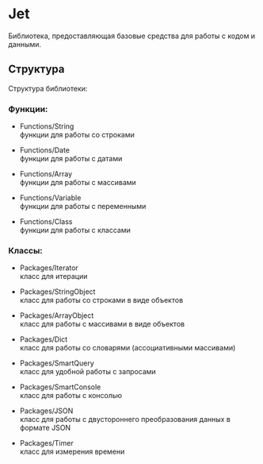 # Jet
Библиотека, предоставляющая базовые средства для работы с кодом и данными.

## Структура
Структура библиотеки:

### Функции:

* Functions/String <br>
функции для работы со строками

* Functions/Date <br>
функции для работы с датами

* Functions/Array <br>
функции для работы с массивами

* Functions/Variable <br>
функции для работы с переменными

* Functions/Class <br>
функции для работы с классами

### Классы:

* Packages/Iterator <br>
класс для итерации

* Packages/StringObject <br>
класс для работы со строками в виде объектов

* Packages/ArrayObject <br>
класс для работы с массивами в виде объектов

* Packages/Dict <br>
класс для работы со словарями (ассоциативными массивами)

* Packages/SmartQuery <br>
класс для удобной работы с запросами

* Packages/SmartConsole <br>
класс для работы с консолью

* Packages/JSON <br>
класс для работы с двустороннего преобразования данных в формате JSON

* Packages/Timer <br>
класс для измерения времени
